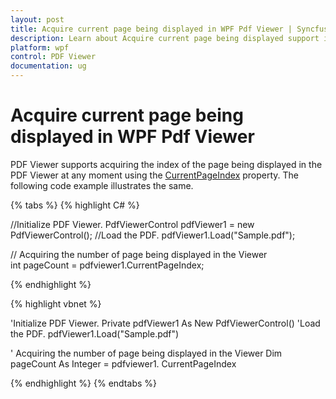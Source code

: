 ```yaml
---
layout: post
title: Acquire current page being displayed in WPF Pdf Viewer | Syncfusion®
description: Learn about Acquire current page being displayed support in Syncfusion&reg; WPF Pdf Viewer control and more.
platform: wpf
control: PDF Viewer
documentation: ug
---
```


# Acquire current page being displayed in WPF Pdf Viewer

PDF Viewer supports acquiring the index of the page being displayed in the PDF Viewer at any moment using the [CurrentPageIndex](https://help.syncfusion.com/cr/wpf/Syncfusion.Windows.PdfViewer.PdfViewerControl.html#Syncfusion_Windows_PdfViewer_PdfViewerControl_CurrentPageIndex) property. The following code example illustrates the same.

{% tabs %}
{% highlight C# %}

//Initialize PDF Viewer.
PdfViewerControl pdfViewer1 = new PdfViewerControl();
//Load the PDF.
pdfViewer1.Load("Sample.pdf");

// Acquiring the number of page being displayed in the Viewer  
int pageCount = pdfviewer1.CurrentPageIndex;


{% endhighlight %}


{% highlight vbnet %}

'Initialize PDF Viewer.
Private pdfViewer1 As New PdfViewerControl()
'Load the PDF.
pdfViewer1.Load("Sample.pdf")

' Acquiring the number of page being displayed in the Viewer
Dim pageCount As Integer = pdfviewer1. CurrentPageIndex

{% endhighlight %}
{% endtabs %}
